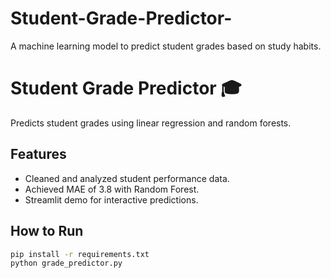 # Student-Grade-Predictor-
A machine learning model to predict student grades based on study habits.  
# Student Grade Predictor 🎓

Predicts student grades using linear regression and random forests.

## Features
- Cleaned and analyzed student performance data.
- Achieved MAE of 3.8 with Random Forest.
- Streamlit demo for interactive predictions.

## How to Run
```bash
pip install -r requirements.txt
python grade_predictor.py

